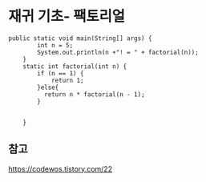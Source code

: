 # 재귀 기초- 팩토리얼

```
public static void main(String[] args) {
        int n = 5;
        System.out.println(n +"! = " + factorial(n)); 
    }
    static int factorial(int n) {
        if (n == 1) {
            return 1;
        }else{
          return n * factorial(n - 1);
        }
        
 
    }

```

## 참고
<https://codewos.tistory.com/22>
